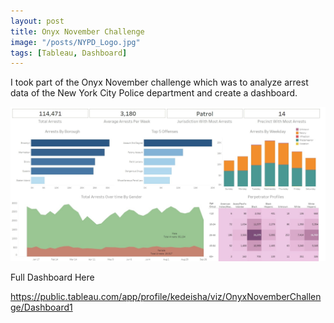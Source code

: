 ```yaml
---
layout: post
title: Onyx November Challenge
image: "/posts/NYPD_Logo.jpg"
tags: [Tableau, Dashboard]
---
```


I took part of the Onyx November challenge which was to analyze arrest data of the New York City Police department and create a dashboard.

![alt text](/img/posts/Onyx_November_Challenge.jpg "November Challenge!")

Full Dashboard Here

https://public.tableau.com/app/profile/kedeisha/viz/OnyxNovemberChallenge/Dashboard1
